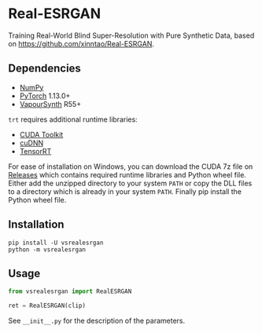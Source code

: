 # Real-ESRGAN
Training Real-World Blind Super-Resolution with Pure Synthetic Data, based on https://github.com/xinntao/Real-ESRGAN.


## Dependencies
- [NumPy](https://numpy.org/install)
- [PyTorch](https://pytorch.org/get-started) 1.13.0+
- [VapourSynth](http://www.vapoursynth.com/) R55+

`trt` requires additional runtime libraries:
- [CUDA Toolkit](https://developer.nvidia.com/cuda-toolkit)
- [cuDNN](https://developer.nvidia.com/cudnn)
- [TensorRT](https://developer.nvidia.com/tensorrt)

For ease of installation on Windows, you can download the CUDA 7z file on [Releases](https://github.com/HolyWu/vs-rife/releases) which contains required runtime libraries and Python wheel file. Either add the unzipped directory to your system `PATH` or copy the DLL files to a directory which is already in your system `PATH`. Finally pip install the Python wheel file.


## Installation
```
pip install -U vsrealesrgan
python -m vsrealesrgan
```


## Usage
```python
from vsrealesrgan import RealESRGAN

ret = RealESRGAN(clip)
```

See `__init__.py` for the description of the parameters.
